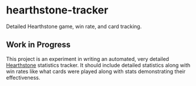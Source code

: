 # hearthstone-tracker

Detailed Hearthstone game, win rate, and card tracking.

## Work in Progress

This project is an experiment in writing an automated, very detailed [Hearthstone](http://us.battle.net/hearthstone/) statistics tracker. It should include detailed statistics along with win rates like what cards were played along with stats demonstrating their effectiveness.

